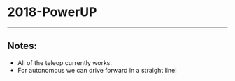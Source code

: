# 2018-PowerUP
***
## Notes:
+ All of the teleop currently works.
+ For autonomous we can drive forward in a straight line!
